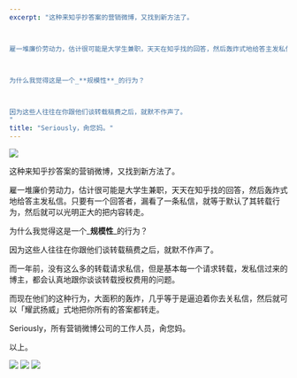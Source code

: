 ```yaml
---
excerpt: "这种来知乎抄答案的营销微博，又找到新方法了。



雇一堆廉价劳动力，估计很可能是大学生兼职，天天在知乎找的回答，然后轰炸式地给答主发私信。只要有一个回答者，漏看了一条私信，就等于默认了其转载行为，然后就可以光明正大的把内容转走。



为什么我觉得这是一个_**规模性**_的行为？



因为这些人往往在你跟他们谈转载稿费之后，就默不作声了。
"
title: "Seriously，肏您妈。"
---
```


![](https://cl.ly/oPVz/9d03b70e580ec919c256baa7a8d7a5fc_r-768x512)

这种来知乎抄答案的营销微博，又找到新方法了。

雇一堆廉价劳动力，估计很可能是大学生兼职，天天在知乎找的回答，然后轰炸式地给答主发私信。只要有一个回答者，漏看了一条私信，就等于默认了其转载行为，然后就可以光明正大的把内容转走。

为什么我觉得这是一个_**规模性**_的行为？

因为这些人往往在你跟他们谈转载稿费之后，就默不作声了。

而一年前，没有这么多的转载请求私信，但是基本每一个请求转载，发私信过来的博主，都会认真地跟你谈谈转载授权费用的问题。

而现在他们的这种行为，大面积的轰炸，几乎等于是逼迫着你去关私信，然后就可以「耀武扬威」式地把你所有的答案都转走。

Seriously，所有营销微博公司的工作人员，肏您妈。

以上。

![](https://jesor.me/wp-content/uploads/2017/04/9829676de0519b2c7cf81bbbfd2c1de0.png) ![](https://jesor.me/wp-content/uploads/2017/04/d4211951725a70aee6e79bfe0179dddd.png) ![](https://jesor.me/wp-content/uploads/2017/04/29aa0d730138bce74fdc0b4d908df385.png)